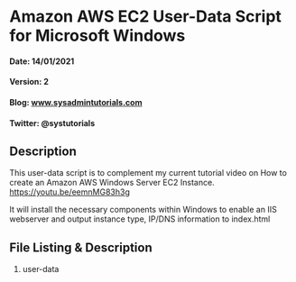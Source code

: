 # Amazon AWS EC2 User-Data Script for Microsoft Windows
#### Date: 14/01/2021
#### Version: 2
#### Blog: www.sysadmintutorials.com
#### Twitter: @systutorials

## Description

This user-data script is to complement my current tutorial video on How to create an Amazon AWS Windows Server EC2 Instance.
https://youtu.be/eemnMG83h3g

It will install the necessary components within Windows to enable an IIS webserver and output instance type, IP/DNS information to index.html

## File Listing & Description
1. user-data<br>

